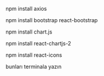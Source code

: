 npm install axios

npm install bootstrap react-bootstrap

npm install chart.js

npm install react-chartjs-2

npm install react-icons

bunları terminala yazın
